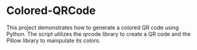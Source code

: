 # Colored-QRCode
This project demonstrates how to generate a colored QR code using Python. The script utilizes the qrcode library to create a QR code and the Pillow library to manipulate its colors.

